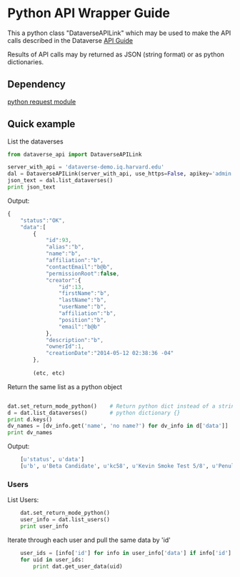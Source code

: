 # Python API Wrapper Guide

This a python class "DataverseAPILink" which may be used to make the API calls described in the Dataverse [API Guide](https://github.com/IQSS/dataverse/tree/master/scripts/api/readme.md)

Results of API calls may by returned as JSON (string format) or as python dictionaries.


## Dependency 

[python request module](http://docs.python-requests.org/)

## Quick example

List the dataverses


```python
from dataverse_api import DataverseAPILink

server_with_api = 'dataverse-demo.iq.harvard.edu'
dal = DataverseAPILink(server_with_api, use_https=False, apikey='admin')
json_text = dal.list_dataverses()
print json_text
```

Output: 
```javascript
{
    "status":"OK",
    "data":[
        {
            "id":93,
            "alias":"b",
            "name":"b",
            "affiliation":"b",
            "contactEmail":"b@b",
            "permissionRoot":false,
            "creator":{
                "id":13,
                "firstName":"b",
                "lastName":"b",
                "userName":"b",
                "affiliation":"b",
                "position":"b",
                "email":"b@b"
            },
            "description":"b",
            "ownerId":1,
            "creationDate":"2014-05-12 02:38:36 -04"
        },
       
		(etc, etc)
```
	
Return the same list as a python object

```python

dat.set_return_mode_python()	# Return python dict instead of a string
d = dat.list_dataverses()   	# python dictionary {}
print d.keys()
dv_names = [dv_info.get('name', 'no name?') for dv_info in d['data']]
print dv_names
```

Output:
```python
	[u'status', u'data']
	[u'b', u'Beta Candidate', u'kc58', u'Kevin Smoke Test 5/8', u'Penultimate Smoke Test', u"Pete's public place", u"Pete's restricted data", u"Pete's secrets", u'Root', u'smoke 5/7', u'testadd', u'testauthor', u'Test Cliosed', u'Test Open', u'testpete', u'Top dataverse of Pete', u'Top dataverse of Uma', u"Uma's first", u"Uma's restricted"]
```
### Users

List Users:

```python
	dat.set_return_mode_python()
	user_info = dat.list_users()
	print user_info
```
	
Iterate through each user and pull the same data by 'id'

```python
	user_ids = [info['id'] for info in user_info['data'] if info['id'] is not None]
	for uid in user_ids:
    	print dat.get_user_data(uid)
```
